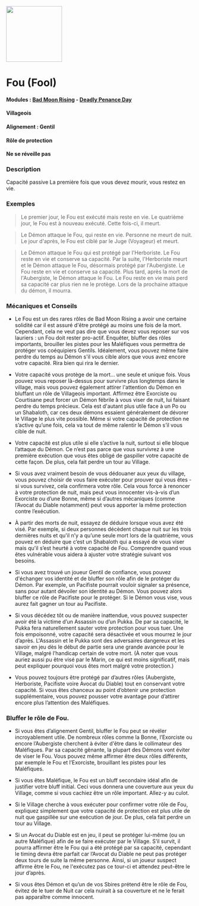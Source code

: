 <img src="https://github.com/brain-academy/wiki/blob/master/public/img/blood-on-the-clocktower/roles/fool.png?raw=true" height="150"> 

# Fou (Fool)

#### Modules : [Bad Moon Rising](https://brain-academy.github.io/wiki/blood-on-the-clocktower/modules/bad-moon-rising) - [Deadly Penance Day](https://brain-academy.github.io/wiki/blood-on-the-clocktower/modules/deadly-penance-day)
#### Villageois
#### Alignement : Gentil
#### Rôle de protection
#### Ne se réveille pas

### Description
Capacité passive
La première fois que vous devez mourir, vous restez en vie.

### Exemples
> Le premier jour, le Fou est exécuté mais reste en vie. Le quatrième jour, le Fou est à nouveau exécuté. Cette fois-ci, il meurt. 

> Le Démon attaque le Fou, qui reste en vie. Personne ne meurt de nuit. Le jour d'après, le Fou est ciblé par le Juge (Voyageur) et meurt. 

> Le Démon attaque le Fou qui est protégé par l'Herboriste. Le Fou reste en vie et conserve sa capacité. Par la suite, l'Herboriste meurt et le Démon attaque le Fou, désormais protégé par l'Aubergiste. Le Fou reste en vie et conserve sa capacité. Plus tard, après la mort de l'Aubergiste, le Démon attaque le Fou. Le Fou reste en vie mais perd sa capacité car plus rien ne le protège. Lors de la prochaine attaque du démon, il mourra.


### Mécaniques et Conseils
- Le Fou est un des rares rôles de Bad Moon Rising a avoir une certaine solidité car il est assuré d'être protégé au moins une fois de la mort. Cependant, cela ne veut pas dire que vous devez vous reposer sur vos lauriers : un Fou doit rester pro-actif. Enquêter, bluffer des rôles importants, brouiller les pistes pour les Maléfiques vous permettra de protéger vos coéquipiers Gentils. Idéalement, vous pouvez même faire perdre du temps au Démon s'il vous cible alors que vous avez encore votre capacité. Rira bien qui rira le dernier.

- Votre capacité vous protège de la mort… une seule et unique fois. Vous pouvez vous reposer là-dessus pour survivre plus longtemps dans le village, mais vous pouvez également attirer l'attention du Démon en bluffant un rôle de Villageois important. Affirmez être Exorciste ou Courtisane peut forcer un Démon fébrile à vous viser de nuit, lui faisant perdre du temps précieux. Cela est d'autant plus utile face à un Po ou un Shabaloth, car ces deux démons essaient généralement de dévorer le Village le plus vite possible. Même si votre capacité de protection ne s’active qu’une fois, cela va tout de même ralentir le Démon s’il vous cible de nuit.

- Votre capacité est plus utile si elle s’active la nuit, surtout si elle bloque l’attaque du Démon. Ce n’est pas parce que vous survivrez à une première exécution que vous êtes obligé de gaspiller votre capacité de cette façon. De plus, cela fait perdre un tour au Village.

- Si vous avez vraiment besoin de vous dédouaner aux yeux du village, vous pouvez choisir de vous faire exécuter pour prouver qui vous êtes - si vous survivez, cela confirmera votre rôle. Cela vous force à renoncer à votre protection de nuit, mais peut vous innocenter vis-à-vis d’un Exorciste ou d’une Bonne, même si d’autres mécaniques (comme l’Avocat du Diable notamment) peut vous apporter la même protection contre l’exécution.

- À partir des morts de nuit, essayez de déduire lorsque vous avez été visé. Par exemple, si deux personnes décèdent chaque nuit sur les trois dernières nuits et qu'il n’y a qu’une seule mort lors de la quatrième, vous pouvez en déduire que c’est un Shabaloth qui a essayé de vous viser mais qu'il s’est heurté à votre capacité de Fou. Comprendre quand vous êtes vulnérable vous aidera à ajuster votre stratégie suivant vos besoins.

- Si vous avez trouvé un joueur Gentil de confiance, vous pouvez d'échanger vos identité et de bluffer son rôle afin de le protéger du Démon. Par exemple, un Pacifiste pourrait vouloir signaler sa présence, sans pour autant dévoiler son identité au Démon. Vous pouvez alors bluffer ce rôle de Pacifiste pour le protéger. Si le Démon vous vise, vous aurez fait gagner un tour au Pacifiste.

- Si vous décédez tôt ou de manière inattendue, vous pouvez suspecter avoir été la victime d’un Assassin ou d’un Pukka. De par sa capacité, le Pukka fera naturellement sauter votre protection pour vous tuer. Une fois empoisonné, votre capacité sera désactivée et vous mourrez le jour d’après. L'Assassin et le Pukka sont des adversaires dangereux et les savoir en jeu dès le début de partie sera une grande avancée pour le Village, malgré l’handicap certain de votre mort. (À noter que vous auriez aussi pu être visé par le Marin, ce qui est moins significatif, mais peut expliquer pourquoi vous êtes mort malgré votre protection.)

- Vous pouvez toujours être protégé par d’autres rôles (Aubergiste, Herboriste, Pacifiste voire Avocat du Diable) tout en conservant votre capacité. Si vous êtes chanceux au point d’obtenir une protection supplémentaire, vous pouvez pousser votre avantage pour d’attirer encore plus l’attention des Maléfiques.

### Bluffer le rôle de Fou.
- Si vous êtes d’alignement Gentil, bluffer le Fou peut se révéler incroyablement utile. De nombreux rôles comme la Bonne, l’Exorciste ou encore l’Aubergiste cherchent à éviter d'être dans le collimateur des Maléfiques. Par sa capacité gênante, la plupart des Démons vont éviter de viser le Fou. Vous pouvez même affirmer être deux rôles différents, par exemple le Fou et l’Exorciste, brouillant les pistes pour les Maléfiques.

- Si vous êtes Maléfique, le Fou est un bluff secondaire idéal afin de justifier votre bluff initial. Ceci vous donnera une couverture aux yeux du Village, comme si vous cachiez être un rôle important. Allez-y au culot.

- Si le Village cherche à vous exécuter pour confirmer votre rôle de Fou, expliquez simplement que votre capacité de protection est plus utile de nuit que gaspillée sur une exécution de jour. De plus, cela fait perdre un tour au Village.

- Si un Avocat du Diable est en jeu, il peut se protéger lui-même (ou un autre Maléfique) afin de se faire exécuter par le Village. S’il survit, il pourra affirmer être le Fou qui a été protégé par sa capacité, cependant le timing devra être parfait car l’Avocat du Diable ne peut pas protéger deux tours de suite la même personne. Ainsi, si un joueur suspect affirme être le Fou, ne l'exécutez pas ce tour-ci et attendez peut-être le jour d’après.

- Si vous êtes Démon et qu’un de vos Sbires prétend être le rôle de Fou, évitez de le tuer de Nuit car cela nuirait à sa couverture et ne le ferait pas apparaître comme innocent.
